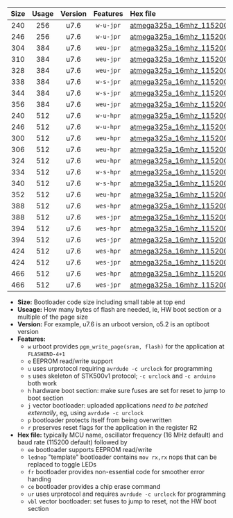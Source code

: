 |Size|Usage|Version|Features|Hex file|
|:-:|:-:|:-:|:-:|:--|
|240|256|u7.6|`w-u-jpr`|[atmega325a_16mhz_115200bps_ur_vbl.hex](https://raw.githubusercontent.com/stefanrueger/urboot/main//atmega325a_16mhz_115200bps_ur_vbl.hex)|
|246|256|u7.6|`w-u-jpr`|[atmega325a_16mhz_115200bps_lednop_ur_vbl.hex](https://raw.githubusercontent.com/stefanrueger/urboot/main//atmega325a_16mhz_115200bps_lednop_ur_vbl.hex)|
|304|384|u7.6|`weu-jpr`|[atmega325a_16mhz_115200bps_ee_ur_vbl.hex](https://raw.githubusercontent.com/stefanrueger/urboot/main//atmega325a_16mhz_115200bps_ee_ur_vbl.hex)|
|310|384|u7.6|`weu-jpr`|[atmega325a_16mhz_115200bps_ee_lednop_ur_vbl.hex](https://raw.githubusercontent.com/stefanrueger/urboot/main//atmega325a_16mhz_115200bps_ee_lednop_ur_vbl.hex)|
|328|384|u7.6|`weu-jpr`|[atmega325a_16mhz_115200bps_ee_lednop_fr_ur_vbl.hex](https://raw.githubusercontent.com/stefanrueger/urboot/main//atmega325a_16mhz_115200bps_ee_lednop_fr_ur_vbl.hex)|
|338|384|u7.6|`w-s-jpr`|[atmega325a_16mhz_115200bps_vbl.hex](https://raw.githubusercontent.com/stefanrueger/urboot/main//atmega325a_16mhz_115200bps_vbl.hex)|
|344|384|u7.6|`w-s-jpr`|[atmega325a_16mhz_115200bps_lednop_vbl.hex](https://raw.githubusercontent.com/stefanrueger/urboot/main//atmega325a_16mhz_115200bps_lednop_vbl.hex)|
|356|384|u7.6|`weu-jpr`|[atmega325a_16mhz_115200bps_ee_lednop_fr_ce_ur_vbl.hex](https://raw.githubusercontent.com/stefanrueger/urboot/main//atmega325a_16mhz_115200bps_ee_lednop_fr_ce_ur_vbl.hex)|
|240|512|u7.6|`w-u-hpr`|[atmega325a_16mhz_115200bps_ur.hex](https://raw.githubusercontent.com/stefanrueger/urboot/main//atmega325a_16mhz_115200bps_ur.hex)|
|246|512|u7.6|`w-u-hpr`|[atmega325a_16mhz_115200bps_lednop_ur.hex](https://raw.githubusercontent.com/stefanrueger/urboot/main//atmega325a_16mhz_115200bps_lednop_ur.hex)|
|300|512|u7.6|`weu-hpr`|[atmega325a_16mhz_115200bps_ee_ur.hex](https://raw.githubusercontent.com/stefanrueger/urboot/main//atmega325a_16mhz_115200bps_ee_ur.hex)|
|306|512|u7.6|`weu-hpr`|[atmega325a_16mhz_115200bps_ee_lednop_ur.hex](https://raw.githubusercontent.com/stefanrueger/urboot/main//atmega325a_16mhz_115200bps_ee_lednop_ur.hex)|
|324|512|u7.6|`weu-hpr`|[atmega325a_16mhz_115200bps_ee_lednop_fr_ur.hex](https://raw.githubusercontent.com/stefanrueger/urboot/main//atmega325a_16mhz_115200bps_ee_lednop_fr_ur.hex)|
|334|512|u7.6|`w-s-hpr`|[atmega325a_16mhz_115200bps.hex](https://raw.githubusercontent.com/stefanrueger/urboot/main//atmega325a_16mhz_115200bps.hex)|
|340|512|u7.6|`w-s-hpr`|[atmega325a_16mhz_115200bps_lednop.hex](https://raw.githubusercontent.com/stefanrueger/urboot/main//atmega325a_16mhz_115200bps_lednop.hex)|
|352|512|u7.6|`weu-hpr`|[atmega325a_16mhz_115200bps_ee_lednop_fr_ce_ur.hex](https://raw.githubusercontent.com/stefanrueger/urboot/main//atmega325a_16mhz_115200bps_ee_lednop_fr_ce_ur.hex)|
|388|512|u7.6|`wes-hpr`|[atmega325a_16mhz_115200bps_ee.hex](https://raw.githubusercontent.com/stefanrueger/urboot/main//atmega325a_16mhz_115200bps_ee.hex)|
|388|512|u7.6|`wes-jpr`|[atmega325a_16mhz_115200bps_ee_vbl.hex](https://raw.githubusercontent.com/stefanrueger/urboot/main//atmega325a_16mhz_115200bps_ee_vbl.hex)|
|394|512|u7.6|`wes-hpr`|[atmega325a_16mhz_115200bps_ee_lednop.hex](https://raw.githubusercontent.com/stefanrueger/urboot/main//atmega325a_16mhz_115200bps_ee_lednop.hex)|
|394|512|u7.6|`wes-jpr`|[atmega325a_16mhz_115200bps_ee_lednop_vbl.hex](https://raw.githubusercontent.com/stefanrueger/urboot/main//atmega325a_16mhz_115200bps_ee_lednop_vbl.hex)|
|424|512|u7.6|`wes-hpr`|[atmega325a_16mhz_115200bps_ee_lednop_fr.hex](https://raw.githubusercontent.com/stefanrueger/urboot/main//atmega325a_16mhz_115200bps_ee_lednop_fr.hex)|
|424|512|u7.6|`wes-jpr`|[atmega325a_16mhz_115200bps_ee_lednop_fr_vbl.hex](https://raw.githubusercontent.com/stefanrueger/urboot/main//atmega325a_16mhz_115200bps_ee_lednop_fr_vbl.hex)|
|466|512|u7.6|`wes-hpr`|[atmega325a_16mhz_115200bps_ee_lednop_fr_ce.hex](https://raw.githubusercontent.com/stefanrueger/urboot/main//atmega325a_16mhz_115200bps_ee_lednop_fr_ce.hex)|
|466|512|u7.6|`wes-jpr`|[atmega325a_16mhz_115200bps_ee_lednop_fr_ce_vbl.hex](https://raw.githubusercontent.com/stefanrueger/urboot/main//atmega325a_16mhz_115200bps_ee_lednop_fr_ce_vbl.hex)|

- **Size:** Bootloader code size including small table at top end
- **Useage:** How many bytes of flash are needed, ie, HW boot section or a multiple of the page size
- **Version:** For example, u7.6 is an urboot version, o5.2 is an optiboot version
- **Features:**
  + `w` urboot provides `pgm_write_page(sram, flash)` for the application at `FLASHEND-4+1`
  + `e` EEPROM read/write support
  + `u` uses urprotocol requiring `avrdude -c urclock` for programming
  + `s` uses skeleton of STK500v1 protocol; `-c urclock` and `-c arduino` both work
  + `h` hardware boot section: make sure fuses are set for reset to jump to boot section
  + `j` vector bootloader: uploaded applications *need to be patched externally*, eg, using `avrdude -c urclock`
  + `p` bootloader protects itself from being overwritten
  + `r` preserves reset flags for the application in the register R2
- **Hex file:** typically MCU name, oscillator frequency (16 MHz default) and baud rate (115200 default) followed by
  + `ee` bootloader supports EEPROM read/write
  + `lednop` "template" bootloader contains `mov rx,rx` nops that can be replaced to toggle LEDs
  + `fr` bootloader provides non-essential code for smoother error handing
  + `ce` bootloader provides a chip erase command
  + `ur` uses urprotocol and requires `avrdude -c urclock` for programming
  + `vbl` vector bootloader: set fuses to jump to reset, not the HW boot section
